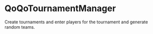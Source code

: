 QoQoTournamentManager
=====================

Create tournaments and enter players for the tournament and generate random teams.